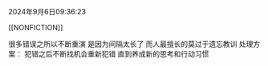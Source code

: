 2024年9月6日09:36:23

[[NONFICTION]]

很多错误之所以不断重演
是因为间隔太长了
而人最擅长的莫过于遗忘教训
处理方案：
犯错之后不断找机会重新犯错 
直到养成新的思考和行动习惯

